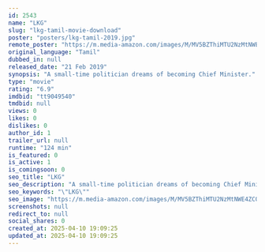 ```yaml
---
id: 2543
name: "LKG"
slug: "lkg-tamil-movie-download"
poster: "posters/lkg-tamil-2019.jpg"
remote_poster: "https://m.media-amazon.com/images/M/MV5BZThiMTU2NzMtNWE4ZC00ZmI0LThkYzktMjJhY2Q5MDllMWFiXkEyXkFqcGc@._V1_SX300.jpg"
original_language: "Tamil"
dubbed_in: null
released_date: "21 Feb 2019"
synopsis: "A small-time politician dreams of becoming Chief Minister."
type: "movie"
rating: "6.9"
imdbid: "tt9049540"
tmdbid: null
views: 0
likes: 0
dislikes: 0
author_id: 1
trailer_url: null
runtime: "124 min"
is_featured: 0
is_active: 1
is_comingsoon: 0
seo_title: "LKG"
seo_description: "A small-time politician dreams of becoming Chief Minister."
seo_keywords: "\"LKG\""
seo_image: "https://m.media-amazon.com/images/M/MV5BZThiMTU2NzMtNWE4ZC00ZmI0LThkYzktMjJhY2Q5MDllMWFiXkEyXkFqcGc@._V1_SX300.jpg"
screenshots: null
redirect_to: null
social_shares: 0
created_at: 2025-04-10 19:09:25
updated_at: 2025-04-10 19:09:25
---
```



